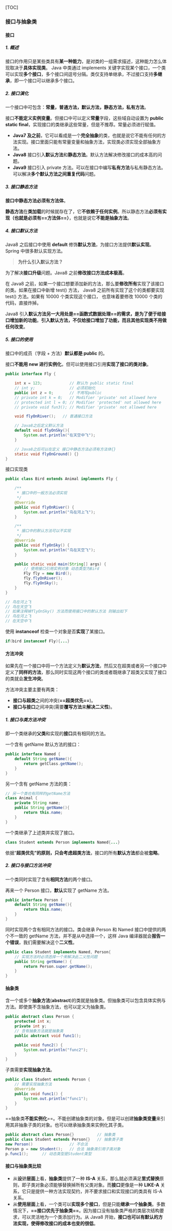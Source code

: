 [TOC]

### 接口与抽象类

#### 接口

##### 1. 概述

接口的作用只是某些类具有**某一种能力**，是对类的一组需求描述，这种能力怎么体现取决于**具体实现类**。 Java 中类通过 implements 关键字实现某个接口，一个类可以实现**多个接口**，多个接口间逗号分隔。类仅支持单继承，不过接口支持**多继承**，即一个接口可以继承多个接口。

##### 2. 接口演化

一个接口中可包含：**常量，普通方法，默认方法，静态方法，私有方法**。

接口**不能定义实例变量**。但接口中可以定义**常量**字段，这些域自动设置为 **public static final**，实现接口的类继承这些常量，但是不推荐。常量必须进行赋值。

- **Java7 及之前**，它可以看成是一个**完全抽象**的类，也就是说它不能有任何的方法实现。接口里面只能有常量变量和抽象方法，实现类必须实现全部抽象方法。
- **Java8** 接口引入**默认方法**和**静态方法**。默认方法解决修改接口的成本高的问题。
- **Java9** 接口引入 private 方法。可以在接口中编写**私有方法**与私有静态方法。可以解决**多个默认方法之间重复代码**问题。

##### 3. 接口静态方法

**接口中静态方法必须有方法体**。

**静态方法**在**类加载**的时候就存在了，它**不依赖于任何实例**。所以静态方法**必须有实现（也就是必须有==方法体==）**，也就是说它**不能是抽象方法**。

##### 4. 接口默认方法

Java8 之后接口中使用 **default** 修饰**默认方法**，为接口方法提供**默认实现**。Spring 中很多默认实现方法。

> **为什么引入默认方法？**

为了解决**接口升级**问题。Java8 之前**修改接口方法成本极高**。

在 Java8 之前，如果一个接口想要添加新的方法，那么要**修改所有**实现了该接口的类。如果在接口中新增 test() 方法， Java8 之前所有实现了这个的类都要实现 test() 方法。如果有 10000 个类实现这个接口， 也意味着要修改 10000 个类的代码，直接炸掉。

Java8 引入**默认方法另一大用处是==函数式数据处理==**的需求，是为了**便于给接口增加新的功能**。**引入默认方法，不仅给接口增加了功能，而且其他实现类不用做任何改变**。

##### 5. 接口的使用

接口中的成员（字段 + 方法）**默认都是 public** 的。

接口**不能用 new 进行实例化**，但可以使用接口引用**实现了接口的类对象**。

```java
public interface Fly {

    int x = 123;            // 默认为 public static final
    // int y;               // 必须初始化
    public int z = 0;       // 不用写public
    // private int k = 0;   // Modifier 'private' not allowed here
    // protected int l = 0; // Modifier 'protected' not allowed here
    // private void fun3(); // Modifier 'private' not allowed here

    void flyOnRiver();   // 普通接口方法

    // Java8之后定义默认方法
    default void flyOnSky(){
        System.out.println("在天空中飞");
    }

    // Java8之后可以在定义 接口中静态方法必须有方法体{}
    static void flyOnGround() {}
}
```

接口实现类

```java
public class Bird extends Animal implements Fly {

    /**
     * 接口中的一般方法必须实现
     */
    @Override
    public void flyOnRiver() {
        System.out.println("鸟在河上飞");
    }

    /**
     * 接口中的默认方法可以不实现
     */
    @Override
    public void flyOnSky() {
        System.out.println("鸟在天空飞");
    }

    public static void main(String[] args) {
        // 使用接口引用实例对象 动态类型为Bird
        Fly fly = new Bird();
        fly.flyOnRiver();
        fly.flyOnSky();
    }
}
```

```java
// 鸟在河上飞
// 鸟在天空飞
// 如果注释掉flyOnSky() 方法而使用接口中的默认方法 则输出如下
// 鸟在河上飞
// 在天空中飞  
```

使用 **instanceof** 检查一个对象是否**实现**了某接口。

```java
if(bird instanceof Fly){...}
```



#### 方法冲突

如果先在一个接口中将一个方法定义为**默认方法**，然后又在超类或者另一个接口中定义了**同样的方法**，那么同时实现这两个接口的类或者既继承了超类又实现了接口的类就会**发生冲突**。

方法冲突主要主要有两类：

- **接口与超类**之间的冲突(**==超类优先==**)。
- **接口与接口**之间冲突(需要**覆写方法**来**解决二义性**)。

##### 1. 接口与类方法冲突

即一个类继承的**父类**和实现的**接口**具有相同的方法。

一个含有 getName 默认方法的接口：

```java
public interface Named {
    default String getName(){
        return getClass.getName();
    }
}
```

另一个含有 getName 方法的类：

```java
// 另一个类也有同样的getName方法
class Animal {
    private String name;
    public String getName(){
        return this.name;
    }
}
```

一个类继承了上述类并实现了接口。

```java
class Student extends Person implements Named{...}
```

依据“**超类优先”**的原则，只会考虑**超类方法**，接口的所有**默认方法**都会被**忽略**。

##### 2. 接口与接口方法冲突

一个类同时实现了含有**相同方法**的两个接口。

再来一个 Person 接口，**默认**实现了 getName 方法。

```java
public interface Person {
    default String getName(){
        return this.name;
    }
}
```

同时实现两个含有相同方法的接口。类会继承 Person 和 Named 接口中提供的两个不一致的 getName 方法，并不是从中选择一个，这样 Java 编译器就会**报告一个错误**，我们需要解决这个**二义性**。

```java
public class Student implements Named, Person{
    // 实现方法时必须选择一个来解决此二义性问题
    public String getName() {
        return Person.super.getName();
    }   
}
```



#### 抽象类

含一个或多个**抽象方法**(**abstract**)的类就是抽象类。但抽象类可以包含具体实例与方法。即使类不含抽象方法，也可以定义为抽象类。

```java
public abstract class Person {
    protected int x;
    private int y;
    // 含有抽象方法就是抽象类
    public abstract void func1();   

    public void func2() {
        System.out.println("func2");
    }
}
```

子类需要**实现抽象方法**。

```java
public class Student extends Person {
    // 需要实现抽象方法
    @Override
    public void func1() {
        System.out.println("func1");
    }
}
```

==抽象类**不能实例化**==。不能创建抽象类的对象。但是可以创建**抽象类变量**来引用其非抽象子类的对象。也可以继承抽象类来实例化其子类。

```java
public abstract class Person{}          // 抽象类
public class Student extends Person{}   // 抽象类子类
new Person()                // 不合法
Person p = new Student();   // 合法 抽象类引用子类对象
p.func1();		// 动态类型是Student类型
```



#### 接口与抽象类比较

- 从**设计层面**上看，**抽象类**提供了一种 **IS-A** 关系，那么就必须满足**里式替换**原则，即子类对象必须能够替换掉所有父类对象。而**接口**更像是一种 **LIKE-A** 关系，它只是提供一种方法实现契约，并不要求接口和实现接口的类具有 IS-A 关系。
- 从**使用层面**上看，一个类可以**实现多个接口**，但是只能**继承一个抽象类**。多数情况下，**==接口优先于抽象类==**。因为接口没有抽象类严格的类层次结构要求，可以灵活地为一个类添加行为。从 Java8 开始，**接口也可以有默认的方法实现，使得修改接口的成本也变的很低**。





